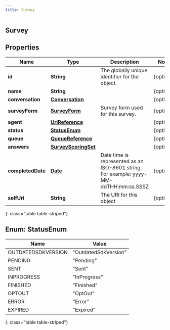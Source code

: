 ```yaml
---
title: Survey
---
```

## Survey


## Properties

| Name | Type | Description | Notes |
| ------------ | ------------- | ------------- | ------------- |
| **id** | **String** | The globally unique identifier for the object. |  [optional] |
| **name** | **String** |  |  [optional] |
| **conversation** | [**Conversation**](Conversation.html) |  |  [optional] |
| **surveyForm** | [**SurveyForm**](SurveyForm.html) | Survey form used for this survey. |  [optional] |
| **agent** | [**UriReference**](UriReference.html) |  |  [optional] |
| **status** | [**StatusEnum**](#StatusEnum) |  |  [optional] |
| **queue** | [**QueueReference**](QueueReference.html) |  |  [optional] |
| **answers** | [**SurveyScoringSet**](SurveyScoringSet.html) |  |  [optional] |
| **completedDate** | [**Date**](Date.html) | Date time is represented as an ISO-8601 string. For example: yyyy-MM-ddTHH:mm:ss.SSSZ |  [optional] |
| **selfUri** | **String** | The URI for this object |  [optional] |
{: class="table table-striped"}


<a name="StatusEnum"></a>

## Enum: StatusEnum

| Name | Value |
| ---- | ----- |
| OUTDATEDSDKVERSION | &quot;OutdatedSdkVersion&quot; |
| PENDING | &quot;Pending&quot; |
| SENT | &quot;Sent&quot; |
| INPROGRESS | &quot;InProgress&quot; |
| FINISHED | &quot;Finished&quot; |
| OPTOUT | &quot;OptOut&quot; |
| ERROR | &quot;Error&quot; |
| EXPIRED | &quot;Expired&quot; |
{: class="table table-striped"}



